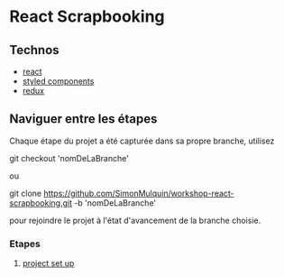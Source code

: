 # React Scrapbooking

## Technos

* [react](https://reactjs.org/)
* [styled components](https://www.styled-components.com/)
* [redux](https://redux.js.org/)

## Naviguer entre les étapes

Chaque étape du projet a été capturée dans sa propre branche, utilisez

git checkout 'nomDeLaBranche'

ou

git clone https://github.com/SimonMulquin/workshop-react-scrapbooking.git -b 'nomDeLaBranche'

pour rejoindre le projet à l'état d'avancement de la branche choisie.

### Etapes 

 1. [project set up](https://github.com/SimonMulquin/workshop-react-scrapbooking/tree/1_project_set_up)